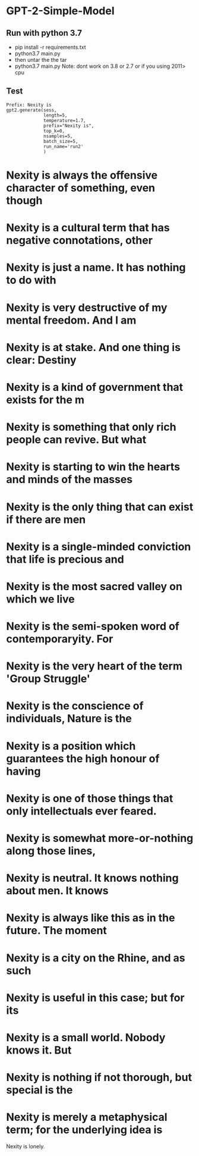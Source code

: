 # GPT-2-Simple-Model
## Run with python 3.7

* pip install -r requirements.txt
* python3.7 main.py
* then untar the the tar
* python3.7 main.py
Note: dont work on 3.8 or 2.7 or if you using 2011> cpu

## Test
```
Prefix: Nexity is
gpt2.generate(sess,
              length=5,
              temperature=1.7,
              prefix="Nexity is",
              top_k=0,
              nsamples=5,
              batch_size=5,
              run_name='run2'
              )
```

Nexity is always the offensive
character of something, even though
====================
Nexity is a cultural term that has negative connotations, other
====================
Nexity is just a name. It has nothing to do with
====================
Nexity is very destructive of my mental freedom. And I am
====================
Nexity is at stake. And one thing is clear: Destiny
====================
Nexity is a kind of government that exists for the
m
====================
Nexity is something that only rich people can revive. But what
====================
Nexity is starting to win the hearts and minds of the masses
====================
Nexity is the only thing that can exist if there are men
====================
Nexity is a single-minded conviction that life is precious and
====================
Nexity is the most sacred
valley on which we live
====================
Nexity is the semi-spoken word of contemporaryity. For
====================
Nexity is the very heart of the term 'Group Struggle'
====================
Nexity is the
conscience of individuals, Nature is the
====================
Nexity is a position
which guarantees the high honour of having
====================
Nexity is one of those things that only intellectuals ever feared.
====================
Nexity is somewhat more-or-nothing along those lines,
====================
Nexity is neutral. It knows nothing about men. It knows
====================
Nexity is always like this as in the future. The moment
====================
Nexity is a city on the Rhine, and as such
====================
Nexity is
useful in this case; but for its
====================
Nexity is a small world. Nobody knows it.
But
====================
Nexity is nothing if
not thorough, but special is the
====================
Nexity is merely a metaphysical term; for the underlying idea is
====================
Nexity is lonely.
